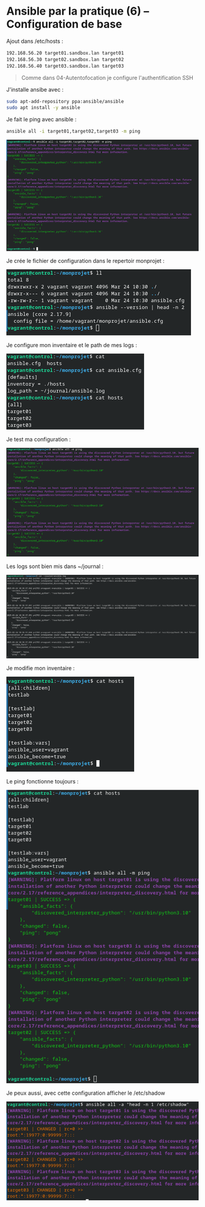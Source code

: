 # Ansible par la pratique (6) – Configuration de base

Ajout dans /etc/hosts :

```bash
192.168.56.20 target01.sandbox.lan target01
192.168.56.30 target02.sandbox.lan target02
192.168.56.40 target03.sandbox.lan target03 
```

> Comme dans 04-Autentofocation je configure l'authentification SSH

J'installe ansibe avec :

```bash
sudo apt-add-repository ppa:ansible/ansible
sudo apt install -y ansible
```

Je fait le ping avec ansible :

```bash
ansible all -i target01,target02,target03 -m ping
```

![img](./img/Screenshot_20250324_112953.png)

Je crée le fichier de configuration dans le repertoir monprojet :

![img](./img/Screenshot_20250324_113152.png)

Je configure mon inventaire et le path de mes logs :

![img](./img/Screenshot_20250324_113701.png)

Je test ma configuration :

![img](./img/Screenshot_20250324_113757.png)

Les logs sont bien mis dans ~/journal :

![img](./img/Screenshot_20250324_113841.png)

Je modifie mon inventaire :

![img](./img/Screenshot_20250324_114809.png)

Le ping fonctionne toujours :

![img](./img/Screenshot_20250324_114842.png)

Je peux aussi, avec cette configuration afficher le /etc/shadow

![img](./img/Screenshot_20250324_114952.png)
